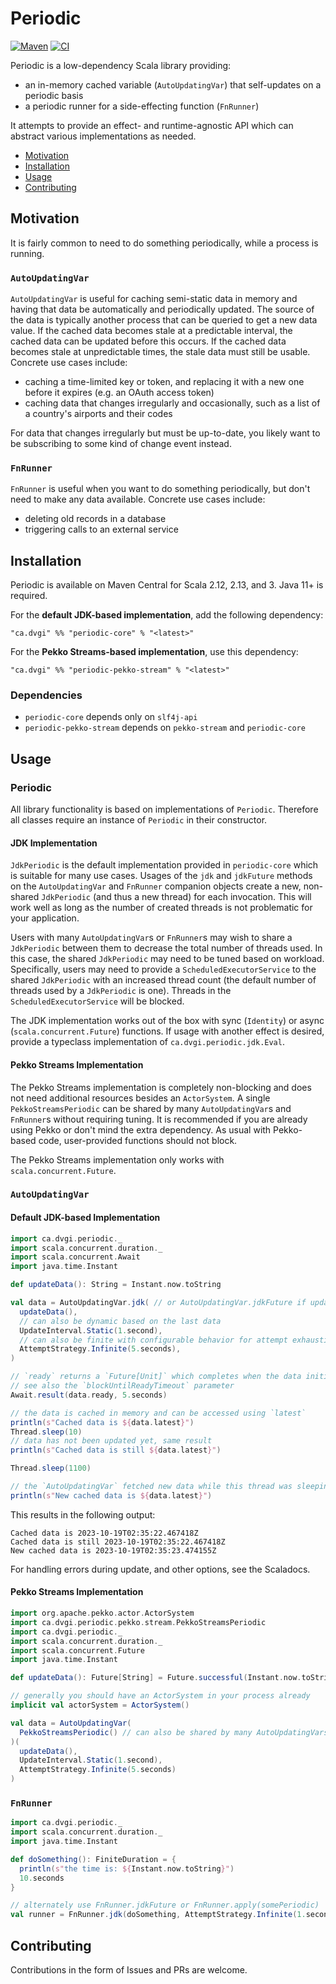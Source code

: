 # Periodic
[![Maven](https://img.shields.io/maven-central/v/ca.dvgi/periodic-core_2.13?color=blue)](https://search.maven.org/search?q=g:ca.dvgi%20periodic) [![CI](https://img.shields.io/github/actions/workflow/status/dvgica/periodic/ci.yml?branch=main)](https://github.com/dvgica/periodic/actions)

Periodic is a low-dependency Scala library providing:

- an in-memory cached variable (`AutoUpdatingVar`) that self-updates on a periodic basis
- a periodic runner for a side-effecting function (`FnRunner`)

It attempts to provide an effect- and runtime-agnostic API which can abstract various implementations as needed.

- [Motivation](#motivation)
- [Installation](#installation)
- [Usage](#usage-example)
- [Contributing](#contributing)

## Motivation

It is fairly common to need to do something periodically, while a process is running.

### `AutoUpdatingVar`
`AutoUpdatingVar` is useful for caching semi-static data in memory and having that data be automatically and periodically updated. The source of the data is typically another process that can be queried to get a new data value. If the cached data becomes stale at a predictable interval, the cached data can be updated before this occurs. If the cached data becomes stale at unpredictable times, the stale data must still be usable. Concrete use cases include:

- caching a time-limited key or token, and replacing it with a new one before it expires (e.g. an OAuth access token)
- caching data that changes irregularly and occasionally, such as a list of a country's airports and their codes

For data that changes irregularly but must be up-to-date, you likely want to be subscribing to some kind of change event instead.

### `FnRunner`
`FnRunner` is useful when you want to do something periodically, but don't need to make any data available. Concrete use cases include:

- deleting old records in a database
- triggering calls to an external service

## Installation

Periodic is available on Maven Central for Scala 2.12, 2.13, and 3. Java 11+ is required.

For the **default JDK-based implementation**, add the following dependency:

```
"ca.dvgi" %% "periodic-core" % "<latest>"
```

For the **Pekko Streams-based implementation**, use this dependency:

```
"ca.dvgi" %% "periodic-pekko-stream" % "<latest>"
```

### Dependencies
- `periodic-core` depends only on `slf4j-api`
- `periodic-pekko-stream` depends on `pekko-stream` and `periodic-core`

## Usage

### Periodic

All library functionality is based on implementations of `Periodic`. Therefore all classes require an instance of `Periodic` in their constructor. 

#### JDK Implementation

`JdkPeriodic` is the default implementation provided in `periodic-core` which is suitable for many use cases. Usages of the `jdk` and `jdkFuture` methods on the `AutoUpdatingVar` and `FnRunner` companion objects create a new, non-shared `JdkPeriodic` (and thus a new thread) for each invocation. This will work well as long as the number of created threads is not problematic for your application.

Users with many `AutoUpdatingVar`s or `FnRunner`s may wish to share a `JdkPeriodic` between them to decrease the total number of threads used. In this case, the shared `JdkPeriodic` may need to be tuned based on workload. Specifically, users may need to provide a `ScheduledExecutorService` to the shared `JdkPeriodic` with an increased thread count (the default number of threads used by a `JdkPeriodic` is one). Threads in the `ScheduledExecutorService` will be blocked.

The JDK implementation works out of the box with sync (`Identity`) or async (`scala.concurrent.Future`) functions. If usage with another effect is desired, provide a typeclass implementation of `ca.dvgi.periodic.jdk.Eval`.

#### Pekko Streams Implementation

The Pekko Streams implementation is completely non-blocking and does not need additional resources besides an `ActorSystem`. A single `PekkoStreamsPeriodic` can be shared by many `AutoUpdatingVar`s and `FnRunner`s without requiring tuning. It is recommended if you are already using Pekko or don't mind the extra dependency. As usual with Pekko-based code, user-provided functions should not block.

The Pekko Streams implementation only works with `scala.concurrent.Future`.

### `AutoUpdatingVar`

#### Default JDK-based Implementation

``` scala
import ca.dvgi.periodic._
import scala.concurrent.duration._
import scala.concurrent.Await
import java.time.Instant

def updateData(): String = Instant.now.toString

val data = AutoUpdatingVar.jdk( // or AutoUpdatingVar.jdkFuture if updateData returns a Future
  updateData(),
  // can also be dynamic based on the last data
  UpdateInterval.Static(1.second), 
  // can also be finite with configurable behavior for attempt exhaustion
  AttemptStrategy.Infinite(5.seconds), 
)

// `ready` returns a `Future[Unit]` which completes when the data initialization is complete
// see also the `blockUntilReadyTimeout` parameter
Await.result(data.ready, 5.seconds)

// the data is cached in memory and can be accessed using `latest`
println(s"Cached data is ${data.latest}")
Thread.sleep(10)
// data has not been updated yet, same result
println(s"Cached data is still ${data.latest}")

Thread.sleep(1100)

// the `AutoUpdatingVar` fetched new data while this thread was sleeping
println(s"New cached data is ${data.latest}")
```

This results in the following output:
```
Cached data is 2023-10-19T02:35:22.467418Z
Cached data is still 2023-10-19T02:35:22.467418Z
New cached data is 2023-10-19T02:35:23.474155Z
```

For handling errors during update, and other options, see the Scaladocs.

#### Pekko Streams Implementation

``` scala
import org.apache.pekko.actor.ActorSystem
import ca.dvgi.periodic.pekko.stream.PekkoStreamsPeriodic
import ca.dvgi.periodic._
import scala.concurrent.duration._
import scala.concurrent.Future
import java.time.Instant

def updateData(): Future[String] = Future.successful(Instant.now.toString)

// generally you should have an ActorSystem in your process already
implicit val actorSystem = ActorSystem() 

val data = AutoUpdatingVar(
  PekkoStreamsPeriodic() // can also be shared by many AutoUpdatingVars or FnRunners
)(
  updateData(),
  UpdateInterval.Static(1.second),
  AttemptStrategy.Infinite(5.seconds)
)

```

### `FnRunner`

``` scala
import ca.dvgi.periodic._
import scala.concurrent.duration._
import java.time.Instant

def doSomething(): FiniteDuration = {
  println(s"the time is: ${Instant.now.toString}")
  10.seconds
}

// alternately use FnRunner.jdkFuture or FnRunner.apply(somePeriodic)
val runner = FnRunner.jdk(doSomething, AttemptStrategy.Infinite(1.second), "time printer")
```
## Contributing 

Contributions in the form of Issues and PRs are welcome.
